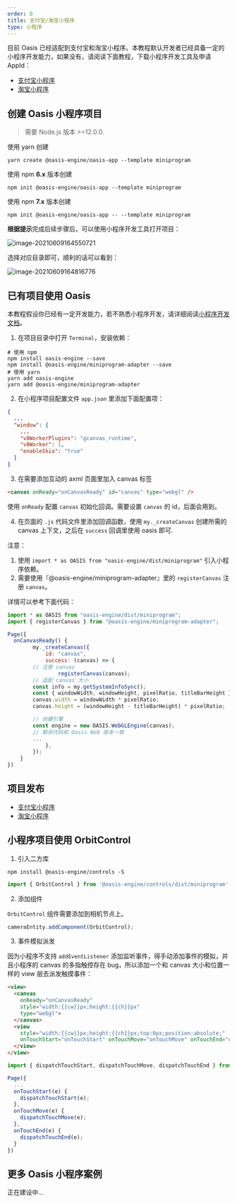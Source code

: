 ```yaml
---
order: 0
title: 支付宝/淘宝小程序
type: 小程序
---
```


目前 Oasis 已经适配到支付宝和淘宝小程序。本教程默认开发者已经具备一定的小程序开发能力，如果没有，请阅读下面教程，下载小程序开发工具及申请 AppId：

- [支付宝小程序](https://opendocs.alipay.com/mini/developer)
- [淘宝小程序](https://miniapp.open.taobao.com/docV3.htm?docId=119114&docType=1&tag=dev)

## 创建 Oasis 小程序项目

> 需要 Node.js 版本 >=12.0.0.

使用 yarn 创建

```shell
yarn create @oasis-engine/oasis-app --template miniprogram
```

使用 npm **6.x** 版本创建

```
npm init @oasis-engine/oasis-app --template miniprogram
```

使用 npm **7.x** 版本创建

```she
npm init @oasis-engine/oasis-app -- --template miniprogram
```

**根据提示**完成后续步骤后，可以使用小程序开发工具打开项目：

![image-20210609164550721](https://gw.alipayobjects.com/zos/OasisHub/3e2df40f-6ccd-4442-85f8-69233d04b3b5/image-20210609164550721.png)

选择对应目录即可，顺利的话可以看到：

![image-20210609164816776](https://gw.alipayobjects.com/zos/OasisHub/04386e9c-b882-41f7-8aa6-a1bf990d578b/image-20210609164816776.png)

## 已有项目使用 Oasis

本教程假设你已经有一定开发能力，若不熟悉小程序开发，请详细阅读[小程序开发文档](https://opendocs.alipay.com/mini/developer)。

1. 在项目目录中打开 `Terminal`，安装依赖：

```shell
# 使用 npm
npm install oasis-engine --save
npm install @oasis-engine/miniprogram-adapter --save
# 使用 yarn
yarn add oasis-engine
yarn add @oasis-engine/miniprogram-adapter
```

2. 在小程序项目配置文件 `app.json` 里添加下面配置项：

```json
{
  ...
  "window": {
    ...
    "v8WorkerPlugins": "gcanvas_runtime",
    "v8Worker": 1,
    "enableSkia": "true"
  }
}
```

3. 在需要添加互动的 axml 页面里加入 canvas 标签

```html
<canvas onReady="onCanvasReady" id="canvas" type="webgl" />
```

使用 `onReady` 配置 `canvas` 初始化回调。需要设置 `canvas` 的 id，后面会用到。

4. 在页面的 `.js` 代码文件里添加回调函数，使用 `my._createCanvas` 创建所需的 canvas 上下文，之后在 `success` 回调里使用 oasis 即可.

注意：
  1. 使用 `import * as OASIS from "oasis-engine/dist/miniprogram"` 引入小程序依赖。
  2. 需要使用『@oasis-engine/miniprogram-adapter』里的 `registerCanvas` 注册 `canvas`。

详情可以参考下面代码：
```js
import * as OASIS from "oasis-engine/dist/miniprogram";
import { registerCanvas } from "@oasis-engine/miniprogram-adapter";

Page({
  onCanvasReady() {
		my._createCanvas({
			id: "canvas",
			success: (canvas) => {
        // 注册 canvas
				registerCanvas(canvas);
        // 适配 canvas 大小
        const info = my.getSystemInfoSync();
        const { windowWidth, windowHeight, pixelRatio, titleBarHeight } = info;
        canvas.width = windowWidth * pixelRatio;
        canvas.height = (windowHeight - titleBarHeight) * pixelRatio;

        // 创建引擎
        const engine = new OASIS.WebGLEngine(canvas);
        // 剩余代码和 Oasis Web 版本一致
        ...
			},
		});
	}
})
```

## 项目发布

- [支付宝小程序](https://opendocs.alipay.com/mini/introduce/release)
- [淘宝小程序](https://developer.alibaba.com/docs/doc.htm?spm=a219a.7629140.0.0.258775fexQgSFj&treeId=635&articleId=117321&docType=1)

## 小程序项目使用 OrbitControl

1. 引入二方库

```shell
npm install @oasis-engine/controls -S
```

```typescript
import { OrbitControl } from '@oasis-engine/controls/dist/miniprogram';
```

2. 添加组件

`OrbitControl` 组件需要添加到相机节点上。

```typescript
cameraEntity.addComponent(OrbitControl);
```

3. 事件模拟派发

因为小程序不支持 `addEventListener` 添加监听事件，得手动添加事件的模拟，并且小程序的 canvas 的多指触控存在 bug，所以添加一个和 canvas 大小和位置一样的 view 层去派发触摸事件：

```html
<view>
  <canvas
    onReady="onCanvasReady"
    style="width:{{cw}}px;height:{{ch}}px"
    type="webgl">
  </canvas>
  <view
    style="width:{{cw}}px;height:{{ch}}px;top:0px;position:absolute;"
    onTouchStart="onTouchStart" onTouchMove="onTouchMove" onTouchEnd="onTouchEnd" >
  </view>
</view>
```

```typescript
import { dispatchTouchStart, dispatchTouchMove, dispatchTouchEnd } from "@oasis-engine/miniprogram-adapter";

Page({
  ...
  onTouchStart(e) {
    dispatchTouchStart(e);
  },
  onTouchMove(e) {
    dispatchTouchMove(e);
  },
  onTouchEnd(e) {
    dispatchTouchEnd(e);
  }
})
```

## 更多 Oasis 小程序案例

正在建设中...
